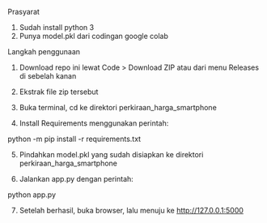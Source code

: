 Prasyarat

1. Sudah install python 3
2. Punya model.pkl dari codingan google colab

Langkah penggunaan

1. Download repo ini lewat Code > Download ZIP atau dari menu Releases di sebelah kanan

2. Ekstrak file zip tersebut

3. Buka terminal, cd ke direktori perkiraan_harga_smartphone

4. Install Requirements menggunakan perintah:

python -m pip install -r requirements.txt

5. Pindahkan model.pkl yang sudah disiapkan ke direktori perkiraan_harga_smartphone

7. Jalankan app.py dengan perintah:

python app.py

7. Setelah berhasil, buka browser, lalu menuju ke http://127.0.0.1:5000
